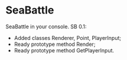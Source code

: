# SeaBattle
SeaBattle in your console.
SB 0.1:
* Added classes Renderer, Point, PlayerInput;
* Ready prototype method Render;
* Ready prototype method GetPlayerInput.
